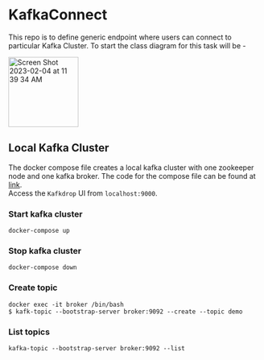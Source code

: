 # KafkaConnect

This repo is to define generic endpoint where users can connect to particular Kafka Cluster. To start the class diagram for this task will be -

<img width="139" alt="Screen Shot 2023-02-04 at 11 39 34 AM" src="https://user-images.githubusercontent.com/123852517/216786610-09a66248-c665-4c77-b6e8-0dad65531097.png">

## Local Kafka Cluster
The docker compose file creates a local kafka cluster with one zookeeper node and one kafka 
broker. The code for the compose file can be found at [link](https://developer.confluent.io/quickstart/kafka-docker/).  
Access the `Kafkdrop` UI from `localhost:9000`.
### Start kafka cluster
```
docker-compose up
```

### Stop kafka cluster
```
docker-compose down
```

### Create topic
```
docker exec -it broker /bin/bash
$ kafk-topic --bootstrap-server broker:9092 --create --topic demo
```

### List topics
```
kafka-topic --bootstrap-server broker:9092 --list
```